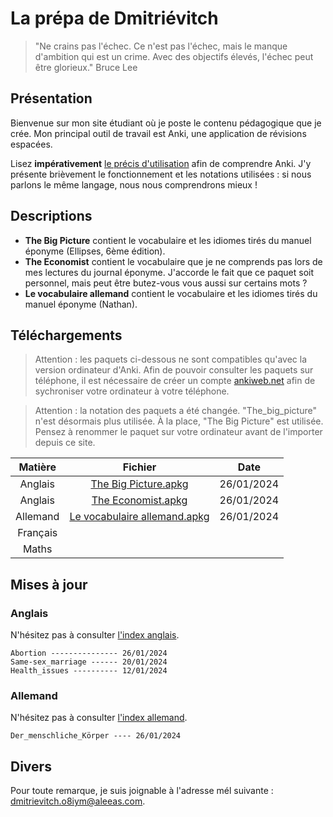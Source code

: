 # La prépa de Dmitriévitch

>"Ne crains pas l'échec. Ce n'est pas l'échec, mais le manque d'ambition qui est un crime. Avec des objectifs élevés, l'échec peut être glorieux."
>Bruce Lee

## Présentation

Bienvenue sur mon site étudiant où je poste le contenu pédagogique que je crée.
Mon principal outil de travail est Anki, une application de révisions espacées.

Lisez **impérativement** [le précis d'utilisation](/pages/documentation.md) afin de comprendre Anki. J'y présente brièvement
le fonctionnement et les notations utilisées : si nous parlons le même langage, nous nous comprendrons mieux !

## Descriptions

+ **The Big Picture** contient le vocabulaire et les idiomes tirés du manuel éponyme (Ellipses, 6ème édition).
+ **The Economist** contient le vocabulaire que je ne comprends pas lors de mes lectures du journal éponyme. J'accorde le fait que ce paquet soit personnel, mais peut être butez-vous vous aussi sur certains mots ?
+ **Le vocabulaire allemand** contient le vocabulaire et les idiomes tirés du manuel éponyme (Nathan).

## Téléchargements

>Attention : les paquets ci-dessous ne sont compatibles qu'avec la version ordinateur d'Anki.
>Afin de pouvoir consulter les paquets sur téléphone, il est nécessaire de créer un compte [ankiweb.net](https://ankiweb.net/about) afin de sychroniser
>votre ordinateur à votre téléphone.

> Attention : la notation des paquets a été changée. "The_big_picture" n'est désormais plus utilisée. À la place, "The Big Picture" est utilisée. Pensez à renommer le paquet sur votre ordinateur avant de l'importer depuis ce site.

| Matière  | Fichier                                                             | Date       |
| :------: | :-----------------------------------------------------------------: | :--------: |
| Anglais  | [The Big Picture.apkg](</anki/The Big Picture.apkg>)                | 26/01/2024 |
| Anglais  | [The Economist.apkg](<anki/The Economist.apkg>)                     | 26/01/2024 |
| Allemand | [Le vocabulaire allemand.apkg](<anki/Le vocabulaire allemand.apkg>) | 26/01/2024 |
| Français |
| Maths    |

## Mises à jour

### Anglais

N'hésitez pas à consulter [l'index anglais](/pages/index_anglais.md).

```
Abortion --------------- 26/01/2024
Same-sex_marriage ------ 20/01/2024
Health_issues ---------- 12/01/2024
```

### Allemand

N'hésitez pas à consulter [l'index allemand](/pages.index_allemand.md).

```
Der_menschliche_Körper ---- 26/01/2024
```

## Divers

Pour toute remarque, je suis joignable à l'adresse mél suivante : <dmitrievitch.o8iym@aleeas.com>.

